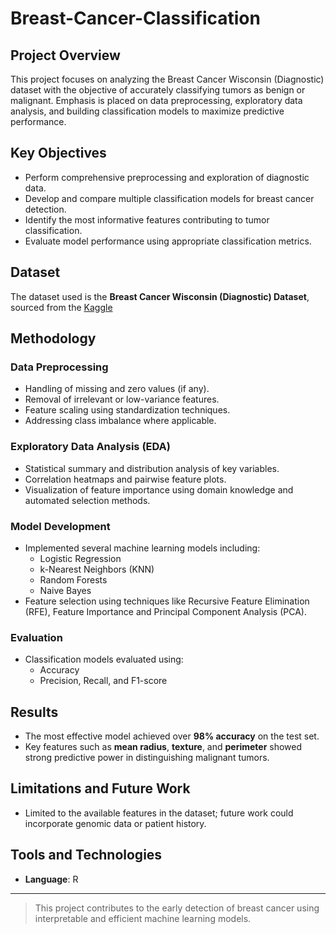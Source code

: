 # Breast-Cancer-Classification

## Project Overview
This project focuses on analyzing the Breast Cancer Wisconsin (Diagnostic) dataset with the objective of accurately classifying tumors as benign or malignant. Emphasis is placed on data preprocessing, exploratory data analysis, and building classification models to maximize predictive performance.

## Key Objectives
- Perform comprehensive preprocessing and exploration of diagnostic data.
- Develop and compare multiple classification models for breast cancer detection.
- Identify the most informative features contributing to tumor classification.
- Evaluate model performance using appropriate classification metrics.

## Dataset
The dataset used is the **Breast Cancer Wisconsin (Diagnostic) Dataset**, sourced from the [Kaggle](https://www.kaggle.com/code/hsniyesakmak/breast-cancer-wisconsin-diagnostic/data?select=data.csv) 

## Methodology

### Data Preprocessing
- Handling of missing and zero values (if any).
- Removal of irrelevant or low-variance features.
- Feature scaling using standardization techniques.
- Addressing class imbalance where applicable.

### Exploratory Data Analysis (EDA)
- Statistical summary and distribution analysis of key variables.
- Correlation heatmaps and pairwise feature plots.
- Visualization of feature importance using domain knowledge and automated selection methods.

### Model Development
- Implemented several machine learning models including:
  - Logistic Regression
  - k-Nearest Neighbors (KNN)
  - Random Forests
  - Naive Bayes
- Feature selection using techniques like Recursive Feature Elimination (RFE), Feature Importance and Principal Component Analysis (PCA).

### Evaluation
- Classification models evaluated using:
  - Accuracy
  - Precision, Recall, and F1-score

## Results
- The most effective model achieved over **98% accuracy** on the test set.
- Key features such as **mean radius**, **texture**, and **perimeter** showed strong predictive power in distinguishing malignant tumors.

## Limitations and Future Work
- Limited to the available features in the dataset; future work could incorporate genomic data or patient history.

## Tools and Technologies
- **Language**: R

---

> This project contributes to the early detection of breast cancer using interpretable and efficient machine learning models.
